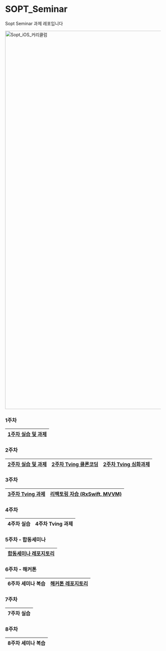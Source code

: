# SOPT_Seminar
Sopt Seminar 과제 레포입니다


<img width="1221" alt="Sopt_iOS_커리큘럼" src="https://github.com/GO-SOPT-iOS-Part/shin_jiwon/assets/103318297/c0d59d94-eb13-443c-98c6-0a2bea1af474">

<br/>

### 1주차
| [1주차 실습 및 과제](https://github.com/GodSamble/SOPT_Seminar/issues/1) |
|:---:|

### 2주차
| [2주차 실습 및 과제](https://github.com/GodSamble/SOPT_Seminar/issues/2) | [2주차 Tving 클론코딩](https://github.com/GodSamble/SOPT_Seminar/issues/3) | [2주차 Tving 심화과제](https://github.com/GodSamble/SOPT_Seminar/issues/4) |
|:---:|:---:|:---:|


### 3주차
| [3주차 Tving 과제](https://github.com/GodSamble/SOPT_Seminar/issues/5) | [리팩토링 자습 (RxSwift, MVVM)](https://github.com/GodSamble/SOPT_Seminar/issues/7)
|:---:|:---:|


### 4주차
| 4주차 실습 | 4주차 Tving 과제
|:---:|:---:|


### 5주차 - 합동세미나
[합동세미나 레포지토리](https://github.com/GOSOPT-CDS-TEAM-APP5/Lotte-Cinema-iOS) |
|:---:|


### 6주차 - 해커톤
6주차 세미나 복습 | [해커톤 레포지토리](https://github.com/sopkathon-32nd-10)
|:---:|:---:|


### 7주차
| 7주차 실습
|:---:|


### 8주차
8주차 세미나 복습 |
|:---:|
